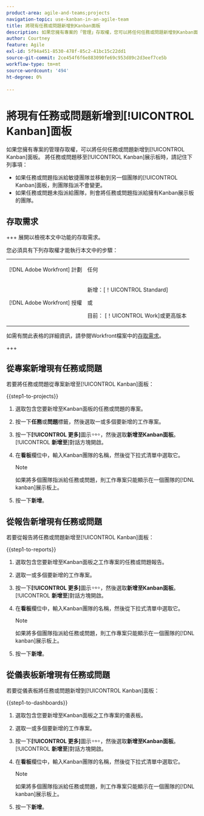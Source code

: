 ```yaml
---
product-area: agile-and-teams;projects
navigation-topic: use-kanban-in-an-agile-team
title: 將現有任務或問題新增到Kanban面板
description: 如果您擁有專案的「管理」存取權，您可以將任何任務或問題新增到Kanban面板。
author: Courtney
feature: Agile
exl-id: 5f94a451-8530-478f-85c2-41bc15c22dd1
source-git-commit: 2ce454f6f6e883090fe69c953d89c2d3eef7ce5b
workflow-type: tm+mt
source-wordcount: '494'
ht-degree: 0%

---
```


# 將現有任務或問題新增到[!UICONTROL Kanban]面板

<!-- Audited: 4/2025 -->

如果您擁有專案的管理存取權，可以將任何任務或問題新增到[!UICONTROL Kanban]面板。 將任務或問題移至[!UICONTROL Kanban]展示板時，請記住下列事項：

* 如果任務或問題指派給敏捷團隊並移動到另一個團隊的[!UICONTROL Kanban]面板，則團隊指派不會變更。
* 如果任務或問題未指派給團隊，則會將任務或問題指派給擁有Kanban展示板的團隊。

## 存取需求

+++ 展開以檢視本文中功能的存取需求。

您必須具有下列存取權才能執行本文中的步驟：

<table style="table-layout:auto"> 
 <col> 
 </col> 
 <col> 
 </col> 
 <tbody> 
  <tr> 
   <td role="rowheader">[!DNL Adobe Workfront] 計劃</td> 
   <td> <p>任何</p> </td> 
  </tr> 
  <tr> 
   <td role="rowheader">[!DNL Adobe Workfront] 授權</td> 
   <td> <p>新增：[！UICONTROL Standard]</p> 
   或
   <p>目前： [！UICONTROL Work]或更高版本</p> </td> 
  </tr>
 </tbody> 
</table>

如需有關此表格的詳細資訊，請參閱Workfront檔案中的[存取需求](/help/quicksilver/administration-and-setup/add-users/access-levels-and-object-permissions/access-level-requirements-in-documentation.md)。

+++

## 從專案新增現有任務或問題

若要將任務或問題從專案新增至[!UICONTROL Kanban]面板：

{{step1-to-projects}}

1. 選取包含您要新增至Kanban面板的任務或問題的專案。
1. 按一下&#x200B;**任務**&#x200B;或&#x200B;**問題**&#x200B;標籤，然後選取一或多個要新增的工作專案。
1. 按一下&#x200B;**[!UICONTROL 更多]**&#x200B;圖示![更多圖示](assets/more-icon.png)，然後選取&#x200B;**新增至Kanban面板**。 [!UICONTROL **新增至**]&#x200B;對話方塊開啟。
1. 在&#x200B;**看板**&#x200B;欄位中，輸入Kanban團隊的名稱，然後從下拉式清單中選取它。

   >[!NOTE]
   >
   >如果將多個團隊指派給任務或問題，則工作專案只能顯示在一個團隊的[!DNL kanban]展示板上。
1. 按一下&#x200B;**新增**。


## 從報告新增現有任務或問題

若要從報告將任務或問題新增至[!UICONTROL Kanban]面板：

{{step1-to-reports}}

1. 選取包含您要新增至Kanban面板之工作專案的任務或問題報告。
1. 選取一或多個要新增的工作專案。
1. 按一下&#x200B;**[!UICONTROL 更多]**&#x200B;圖示![更多圖示](assets/more-icon.png)，然後選取&#x200B;**新增至Kanban面板**。 [!UICONTROL **新增至**]&#x200B;對話方塊開啟。
1. 在&#x200B;**看板**&#x200B;欄位中，輸入Kanban團隊的名稱，然後從下拉式清單中選取它。

   >[!NOTE]
   >
   >如果將多個團隊指派給任務或問題，則工作專案只能顯示在一個團隊的[!DNL kanban]展示板上。
1. 按一下&#x200B;**新增**。



## 從儀表板新增現有任務或問題

若要從儀表板將任務或問題新增到[!UICONTROL Kanban]面板：

{{step1-to-dashboards}}

1. 選取包含您要新增至Kanban面板之工作專案的儀表板。
1. 選取一或多個要新增的工作專案。
1. 按一下&#x200B;**[!UICONTROL 更多]**&#x200B;圖示![更多圖示](assets/more-icon.png)，然後選取&#x200B;**新增至Kanban面板**。 [!UICONTROL **新增至**]&#x200B;對話方塊開啟。
1. 在&#x200B;**看板**&#x200B;欄位中，輸入Kanban團隊的名稱，然後從下拉式清單中選取它。

   >[!NOTE]
   >
   >如果將多個團隊指派給任務或問題，則工作專案只能顯示在一個團隊的[!DNL kanban]展示板上。

1. 按一下&#x200B;**新增**。